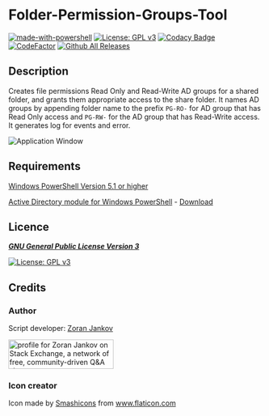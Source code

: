 # Folder-Permission-Groups-Tool

[![made-with-powershell](https://img.shields.io/badge/PowerShell-1f425f?logo=Powershell)](https://microsoft.com/PowerShell)
[![License: GPL v3](https://img.shields.io/badge/License-GPLv3-blue.svg)](https://www.gnu.org/licenses/gpl-3.0)
[![Codacy Badge](https://app.codacy.com/project/badge/Grade/004f7c8dec4b4321a382cf83990b21d0)](https://www.codacy.com/gh/Zoran-Jankov/Create-New-Permission-Groups/dashboard?utm_source=github.com&amp;utm_medium=referral&amp;utm_content=Zoran-Jankov/Create-New-Permission-Groups&amp;utm_campaign=Badge_Grade)
[![CodeFactor](https://www.codefactor.io/repository/github/zoran-jankov/folder-permission-groups-tool/badge)](https://www.codefactor.io/repository/github/zoran-jankov/folder-permission-groups-tool)
[![Github All Releases](https://img.shields.io/github/downloads/Zoran-Jankov/Create-New-Permission-Groups/total.svg)]()

## Description

Creates file permissions Read Only and Read-Write AD groups for a shared folder, and grants them appropriate access to the share folder. It names AD groups by appending folder name to the prefix `PG-RO-` for AD group that has Read Only access and `PG-RW-` for the AD group that has Read-Write access. It generates log for events and error.

![Application Window](https://github.com/Zoran-Jankov/Create-New-Permission-Groups/blob/main/Application%20Window.png?raw=true)

## Requirements

[Windows PowerShell Version 5.1 or higher](https://docs.microsoft.com/en-us/skypeforbusiness/set-up-your-computer-for-windows-powershell/download-and-install-windows-powershell-5-1)

[Active Directory module for Windows PowerShell](https://docs.microsoft.com/en-us/powershell/module/addsadministration/?view=win10-ps) - [Download](https://www.microsoft.com/en-us/download/details.aspx?id=45520)

## Licence

[***GNU General Public License Version 3***](https://www.gnu.org/licenses/gpl-3.0)

[![License: GPL v3](https://www.gnu.org/graphics/gplv3-127x51.png)](https://www.gnu.org/licenses/gpl-3.0)

## Credits

### Author

Script developer:  [Zoran Jankov](https://www.linkedin.com/in/zoran-jankov-b1054b196/)

<a href="https://stackexchange.com/users/12947676/zoran-jankov"><img src="https://stackexchange.com/users/flair/12947676.png" width="208" height="58" alt="profile for Zoran Jankov on Stack Exchange, a network of free, community-driven Q&amp;A sites" title="profile for Zoran Jankov on Stack Exchange, a network of free, community-driven Q&amp;A sites" /></a>

### Icon creator

<div>Icon made by <a href="https://www.flaticon.com/authors/smashicons" title="Smashicons">Smashicons</a> from <a href="https://www.flaticon.com/" title="Flaticon">www.flaticon.com</a></div> <div>
